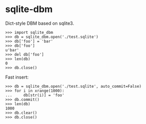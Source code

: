 sqlite-dbm
==========
Dict-style DBM based on sqlite3.

    >>> import sqlite_dbm
    >>> db = sqlite_dbm.open('./test.sqlite')
    >>> db['foo'] = 'bar'
    >>> db['foo']
    u'bar'
    >>> del db['foo']
    >>> len(db)
    0
    >>> db.close()

Fast insert:

    >>> db = sqlite_dbm.open('./test.sqlite', auto_commit=False)
    >>> for i in xrange(1000):
    ...     db[str(i)] = 'foo'
    >>> db.commit()
    >>> len(db)
    1000
    >>> db.clear()
    >>> db.close()